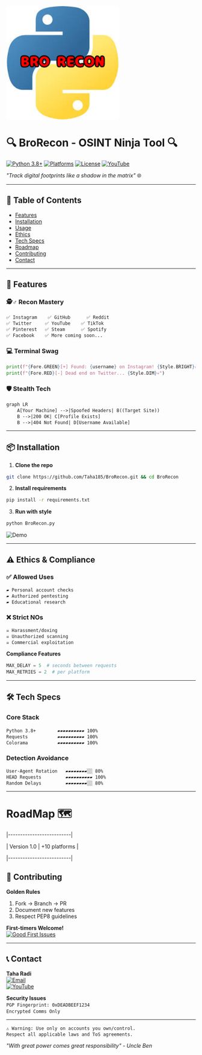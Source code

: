 <img src="assets/Untitled2_20250314060901.png" width = "300">

# 🔍 BroRecon - OSINT Ninja Tool 🔍

[![Python 3.8+](https://img.shields.io/badge/Python-3.8%2B-3776AB?logo=python)](https://python.org)
[![Platforms](https://img.shields.io/badge/Platforms-10%2B-brightgreen)](https://github.com/Taha185/SocialRecon-Pro)
[![License](https://img.shields.io/badge/License-MIT-red)](LICENSE)
[![YouTube](https://img.shields.io/badge/Video_Demo-Taha185-FF0000?logo=youtube)](https://youtube.com/@Taha185)

*"Track digital footprints like a shadow in the matrix"* 🌐

---

## 📌 Table of Contents
- [Features](#-features)
- [Installation](#-installation)
- [Usage](#-usage)
- [Ethics](#%EF%B8%8F-ethics)
- [Tech Specs](#-tech-specs)
- [Roadmap](#-roadmap)
- [Contributing](#-contributing)
- [Contact](#-contact)

---

## 🚀 Features

### 🕵️♂️ Recon Mastery
```text
✅ Instagram    ✅ GitHub      ✅ Reddit
✅ Twitter     ✅ YouTube    ✅ TikTok
✅ Pinterest   ✅ Steam      ✅ Spotify
✅ Facebook    ✅ More coming soon...
```

### 💻 Terminal Swag
```python
print(f"{Fore.GREEN}[+] Found: {username} on Instagram! {Style.BRIGHT}🔥")
print(f"{Fore.RED}[-] Dead end on Twitter... {Style.DIM}💀")
```

### 🛡️ Stealth Tech
```mermaid
graph LR
    A[Your Machine] -->|Spoofed Headers| B((Target Site))
    B -->|200 OK| C[Profile Exists]
    B -->|404 Not Found| D[Username Available]
```

---

## 📦 Installation

1. **Clone the repo**
```bash
git clone https://github.com/Taha185/BroRecon.git && cd BroRecon 
```

2. **Install requirements**
```bash
pip install -r requirements.txt
```

3. **Run with style**
```bash
python BroRecon.py
```

![Demo](https://via.placeholder.com/700x250.png?text=SocialRecon+Pro+Terminal+Demo+%7C+Watch+on+YouTube)

---

## ⚠️ Ethics & Compliance

### ✅ Allowed Uses
```text
▰ Personal account checks
▰ Authorized pentesting
▰ Educational research
```

### ❌ Strict NOs
```text
☠ Harassment/doxing
☠ Unauthorized scanning
☠ Commercial exploitation
```

**Compliance Features**
```python
MAX_DELAY = 5  # seconds between requests
MAX_RETRIES = 2  # per platform
```

---

## 🛠️ Tech Specs

### Core Stack
```text
Python 3.8+        ▰▰▰▰▰▰▰▰▰▰ 100%
Requests           ▰▰▰▰▰▰▰▰▰▰ 100%
Colorama           ▰▰▰▰▰▰▰▰▰▰ 100%
```

### Detection Avoidance
```text
User-Agent Rotation   ▰▰▰▰▰▰▰▰░░ 80%
HEAD Requests         ▰▰▰▰▰▰▰▰▰▰ 100%
Random Delays         ▰▰▰▰▰▰▰▰░░ 80%
```

---
# RoadMap 🗺️

|--------------------------|

| Version 1.0 |  +10 platforms |

|--------------------------|

## 🤝 Contributing

**Golden Rules**
1. Fork → Branch → PR
2. Document new features
3. Respect PEP8 guidelines

**First-timers Welcome!**  
[![Good First Issues](https://img.shields.io/badge/Good_First_Issues-3-blue)](https://github.com/Taha185/SocialRecon-Pro/issues)

---

## 📞 Contact

**Taha Radi**  
[![Email](https://img.shields.io/badge/-taha185185@gmail.com-D14836?logo=gmail)](mailto:taha185185@gmail.com)  
[![YouTube](https://img.shields.io/badge/-@Taha185-FF0000?logo=youtube)](https://youtube.com/@Taha185)  

**Security Issues**  
`PGP Fingerprint: 0xDEADBEEF1234`  
`Encrypted Comms Only`

---

```text
⚠️ Warning: Use only on accounts you own/control.  
Respect all applicable laws and ToS agreements.  
```

*"With great power comes great responsibility" - Uncle Ben*
